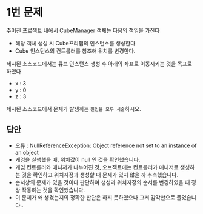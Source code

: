 # 1번 문제

주어진 프로젝트 내에서 CubeManager 객체는 다음의 책임을 가진다
- 해당 객체 생성 시 Cube프리팹의 인스턴스를 생성한다
- Cube 인스턴스의 컨트롤러를 참조해 위치를 변경한다.

제시된 소스코드에서는 큐브 인스턴스 생성 후 아래의 좌표로 이동시키는 것을 목표로 하였다
- x : 3
- y : 0
- z : 3

제시된 소스코드에서 문제가 발생하는 `원인을 모두 서술`하시오.

## 답안
- 오류 : NullReferenceException: Object reference not set to an instance of an object
- 게임을 실행했을 때, 위치값이 null 인 것을 확인했습니다.
- 게임 컨트롤러와 매니저가 나누어진 것, 오브젝트에는 컨트롤러가 매니저로 생성하는 것을 확인하고 위치지정과 생성할 때 문제가 있지 않을 까 추측했습니다.
- 순서상의 문제가 있을 것이다 판단하여 생성과 위치지정의 순서를 변경하였을 때 정상 작동하는 것을 확인했습니다.
- 이 문제가 왜 생겼는지의 정확한 판단은 하지 못하였으나 그저 감각만으로 풀었습니다..